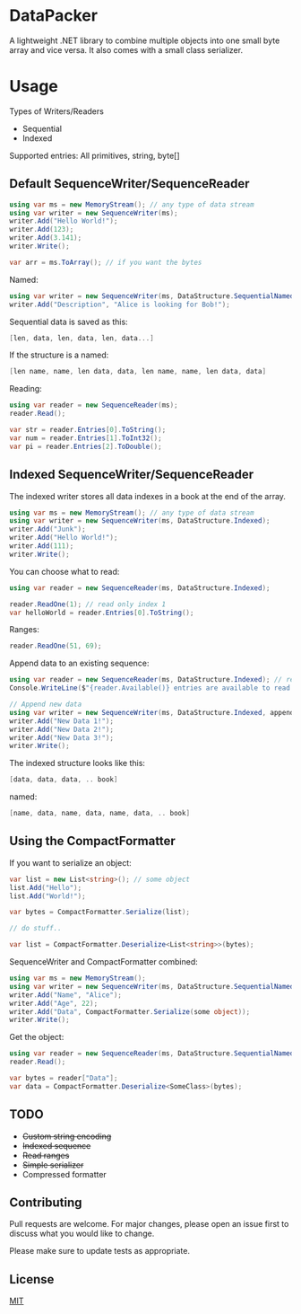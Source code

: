 # DataPacker

A lightweight .NET library to combine multiple objects into one small byte array and vice versa. It also comes with a small class serializer.

# Usage

Types of Writers/Readers

* Sequential
* Indexed

Supported entries: All primitives, string, byte[]

## Default SequenceWriter/SequenceReader

```C#
using var ms = new MemoryStream(); // any type of data stream
using var writer = new SequenceWriter(ms);
writer.Add("Hello World!");
writer.Add(123);
writer.Add(3.141);
writer.Write();

var arr = ms.ToArray(); // if you want the bytes
```

Named:
```C#
using var writer = new SequenceWriter(ms, DataStructure.SequentialNamed);
writer.Add("Description", "Alice is looking for Bob!");
```

Sequential data is saved as this:
```C#
[len, data, len, data, len, data...]
```

If the structure is a named:
```C#
[len name, name, len data, data, len name, name, len data, data]
```

Reading:
```C#
using var reader = new SequenceReader(ms);
reader.Read();

var str = reader.Entries[0].ToString();
var num = reader.Entries[1].ToInt32();
var pi = reader.Entries[2].ToDouble();
```

## Indexed SequenceWriter/SequenceReader

The indexed writer stores all data indexes in a book at the end of the array.

```C#
using var ms = new MemoryStream(); // any type of data stream
using var writer = new SequenceWriter(ms, DataStructure.Indexed);
writer.Add("Junk");
writer.Add("Hello World!");
writer.Add(111);
writer.Write();
```

You can choose what to read:

```C#
using var reader = new SequenceReader(ms, DataStructure.Indexed);

reader.ReadOne(1); // read only index 1
var helloWorld = reader.Entries[0].ToString();
```
Ranges:
```C#
reader.ReadOne(51, 69);
```

Append data to an existing sequence:

```C#
using var reader = new SequenceReader(ms, DataStructure.Indexed); // read the book
Console.WriteLine($"{reader.Available()} entries are available to read!");

// Append new data
using var writer = new SequenceWriter(ms, DataStructure.Indexed, appendReader: reader);
writer.Add("New Data 1!");
writer.Add("New Data 2!");
writer.Add("New Data 3!");
writer.Write();
```

The indexed structure looks like this:
```C#
[data, data, data, .. book]
```
named:
```C#
[name, data, name, data, name, data, .. book]
```
## Using the CompactFormatter

If you want to serialize an object:

```C#
var list = new List<string>(); // some object
list.Add("Hello");
list.Add("World!");

var bytes = CompactFormatter.Serialize(list);

// do stuff..

var list = CompactFormatter.Deserialize<List<string>>(bytes);
```

SequenceWriter and CompactFormatter combined:
```C#
using var ms = new MemoryStream();
using var writer = new SequenceWriter(ms, DataStructure.SequentialNamed);
writer.Add("Name", "Alice");
writer.Add("Age", 22);
writer.Add("Data", CompactFormatter.Serialize(some object));
writer.Write();
```

Get the object:
```C#
using var reader = new SequenceReader(ms, DataStructure.SequentialNamed);
reader.Read();

var bytes = reader["Data"];
var data = CompactFormatter.Deserialize<SomeClass>(bytes);
```

## TODO

* ~~Custom string encoding~~
* ~~Indexed sequence~~
* ~~Read ranges~~
* ~~Simple serializer~~
* Compressed formatter


## Contributing
Pull requests are welcome. For major changes, please open an issue first to discuss what you would like to change.

Please make sure to update tests as appropriate.

## License
[MIT](https://choosealicense.com/licenses/mit/)
